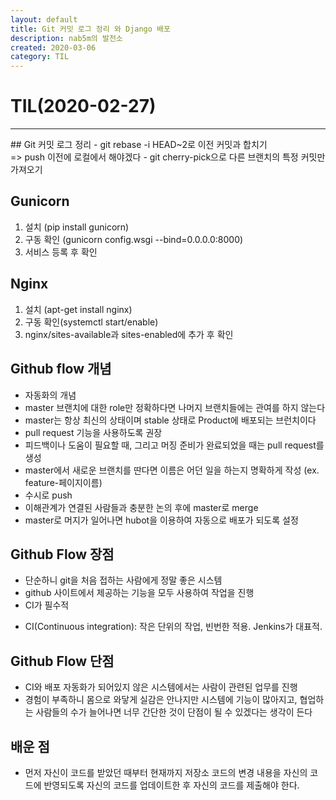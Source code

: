 ```yaml
---
layout: default
title: Git 커밋 로그 정리	와 Django 배포
description: nab5m의 발전소
created: 2020-03-06
category: TIL
---
```

# TIL(2020-02-27)
<hr>
## Git 커밋 로그 정리
- git rebase -i HEAD~2로 이전 커밋과 합치기<br>
=> push 이전에 로컬에서 해야겠다
- git cherry-pick으로 다른 브랜치의 특정 커밋만 가져오기

## Gunicorn
1. 설치 (pip install gunicorn)
2. 구동 확인 (gunicorn config.wsgi --bind=0.0.0.0:8000)
3. 서비스 등록 후 확인

## Nginx
1. 설치 (apt-get install nginx)
2. 구동 확인(systemctl start/enable)
3. nginx/sites-available과 sites-enabled에 추가 후 확인

## Github flow 개념
- 자동화의 개념
- master 브랜치에 대한 role만 정확하다면 나머지 브랜치들에는 관여를 하지 않는다
- master는 항상 최신의 상태이며 stable 상태로 Product에 배포되는 브런치이다
- pull request 기능을 사용하도록 권장
- 피드백이나 도움이 필요할 때, 그리고 머징 준비가 완료되었을 때는 pull request를 생성
- master에서 새로운 브랜치를 딴다면 이름은 어던 일을 하는지 명확하게 작성 (ex. feature-페이지이름)
- 수시로 push
- 이해관계가 연결된 사람들과 충분한 논의 후에 master로 merge
- master로 머지가 일어나면 hubot을 이용하여 자동으로 배포가 되도록 설정

## Github Flow 장점
- 단순하니 git을 처음 접하는 사람에게 정말 좋은 시스템
- github 사이트에서 제공하는 기능을 모두 사용하여 작업을 진행
- CI가 필수적

* CI(Continuous integration): 작은 단위의 작업, 빈번한 적용. Jenkins가 대표적.

## Github Flow 단점
- CI와 배포 자동화가 되어있지 않은 시스템에서는 사람이 관련된 업무를 진행
- 경험이 부족하니 몸으로 와닿게 실감은 안나지만 시스템에 기능이 많아지고, 협업하는 사람들의 수가 늘어나면 너무 간단한 것이 단점이 될 수 있겠다는 생각이 든다

## 배운 점
- 먼저 자신이 코드를 받았던 때부터 현재까지 저장소 코드의 변경 내용을 자신의 코드에 반영되도록 자신의 코드를 업데이트한 후 자신의 코드를 제출해야 한다.
